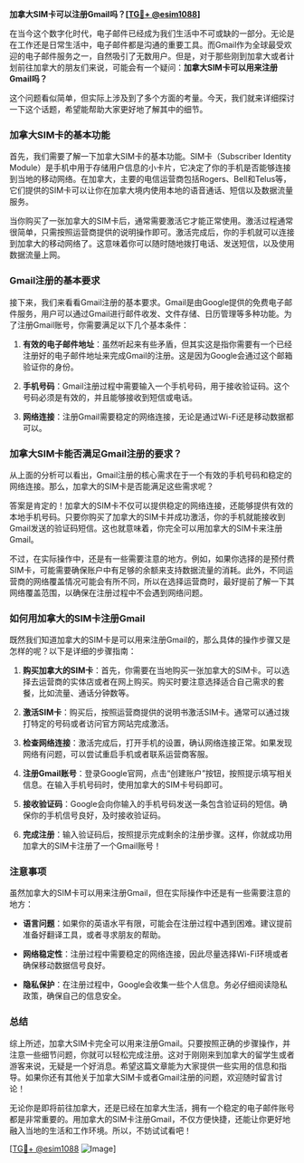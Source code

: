 **加拿大SIM卡可以注册Gmail吗？[[TG💪+ @esim1088](https://t.me/s/esim1088)]**

在当今这个数字化时代，电子邮件已经成为我们生活中不可或缺的一部分。无论是在工作还是日常生活中，电子邮件都是沟通的重要工具。而Gmail作为全球最受欢迎的电子邮件服务之一，自然吸引了无数用户。但是，对于那些刚到加拿大或者计划前往加拿大的朋友们来说，可能会有一个疑问：**加拿大SIM卡可以用来注册Gmail吗？**

这个问题看似简单，但实际上涉及到了多个方面的考量。今天，我们就来详细探讨一下这个话题，希望能帮助大家更好地了解其中的细节。

### **加拿大SIM卡的基本功能**

首先，我们需要了解一下加拿大SIM卡的基本功能。SIM卡（Subscriber Identity Module）是手机中用于存储用户信息的小卡片，它决定了你的手机是否能够连接到当地的移动网络。在加拿大，主要的电信运营商包括Rogers、Bell和Telus等，它们提供的SIM卡可以让你在加拿大境内使用本地的语音通话、短信以及数据流量服务。

当你购买了一张加拿大的SIM卡后，通常需要激活它才能正常使用。激活过程通常很简单，只需按照运营商提供的说明操作即可。激活完成后，你的手机就可以连接到加拿大的移动网络了。这意味着你可以随时随地拨打电话、发送短信，以及使用数据流量上网。

### **Gmail注册的基本要求**

接下来，我们来看看Gmail注册的基本要求。Gmail是由Google提供的免费电子邮件服务，用户可以通过Gmail进行邮件收发、文件存储、日历管理等多种功能。为了注册Gmail账号，你需要满足以下几个基本条件：

1. **有效的电子邮件地址**：虽然听起来有些矛盾，但其实这是指你需要有一个已经注册好的电子邮件地址来完成Gmail的注册。这是因为Google会通过这个邮箱验证你的身份。
   
2. **手机号码**：Gmail注册过程中需要输入一个手机号码，用于接收验证码。这个号码必须是有效的，并且能够接收到短信或电话。

3. **网络连接**：注册Gmail需要稳定的网络连接，无论是通过Wi-Fi还是移动数据都可以。

### **加拿大SIM卡能否满足Gmail注册的要求？**

从上面的分析可以看出，Gmail注册的核心需求在于一个有效的手机号码和稳定的网络连接。那么，加拿大的SIM卡是否能满足这些需求呢？

答案是肯定的！加拿大的SIM卡不仅可以提供稳定的网络连接，还能够提供有效的本地手机号码。只要你购买了加拿大的SIM卡并成功激活，你的手机就能接收到Gmail发送的验证码短信。这也就意味着，你完全可以用加拿大的SIM卡来注册Gmail。

不过，在实际操作中，还是有一些需要注意的地方。例如，如果你选择的是预付费SIM卡，可能需要确保账户中有足够的余额来支持数据流量的消耗。此外，不同运营商的网络覆盖情况可能会有所不同，所以在选择运营商时，最好提前了解一下其网络覆盖范围，以确保在注册过程中不会遇到网络问题。

### **如何用加拿大的SIM卡注册Gmail**

既然我们知道加拿大的SIM卡是可以用来注册Gmail的，那么具体的操作步骤又是怎样的呢？以下是详细的步骤指南：

1. **购买加拿大的SIM卡**：首先，你需要在当地购买一张加拿大的SIM卡。可以选择去运营商的实体店或者在网上购买。购买时要注意选择适合自己需求的套餐，比如流量、通话分钟数等。

2. **激活SIM卡**：购买后，按照运营商提供的说明书激活SIM卡。通常可以通过拨打特定的号码或者访问官方网站完成激活。

3. **检查网络连接**：激活完成后，打开手机的设置，确认网络连接正常。如果发现网络有问题，可以尝试重启手机或者联系运营商客服。

4. **注册Gmail账号**：登录Google官网，点击“创建账户”按钮，按照提示填写相关信息。在输入手机号码时，使用加拿大的SIM卡号码即可。

5. **接收验证码**：Google会向你输入的手机号码发送一条包含验证码的短信。确保你的手机信号良好，及时接收验证码。

6. **完成注册**：输入验证码后，按照提示完成剩余的注册步骤。这样，你就成功用加拿大的SIM卡注册了一个Gmail账号！

### **注意事项**

虽然加拿大的SIM卡可以用来注册Gmail，但在实际操作中还是有一些需要注意的地方：

- **语言问题**：如果你的英语水平有限，可能会在注册过程中遇到困难。建议提前准备好翻译工具，或者寻求朋友的帮助。
  
- **网络稳定性**：注册过程中需要稳定的网络连接，因此尽量选择Wi-Fi环境或者确保移动数据信号良好。

- **隐私保护**：在注册过程中，Google会收集一些个人信息。务必仔细阅读隐私政策，确保自己的信息安全。

### **总结**

综上所述，加拿大SIM卡完全可以用来注册Gmail。只要按照正确的步骤操作，并注意一些细节问题，你就可以轻松完成注册。这对于刚刚来到加拿大的留学生或者游客来说，无疑是一个好消息。希望这篇文章能为大家提供一些实用的信息和指导。如果你还有其他关于加拿大SIM卡或者Gmail注册的问题，欢迎随时留言讨论！

无论你是即将前往加拿大，还是已经在加拿大生活，拥有一个稳定的电子邮件账号都是非常重要的。用加拿大的SIM卡注册Gmail，不仅方便快捷，还能让你更好地融入当地的生活和工作环境。所以，不妨试试看吧！

[[TG💪+ @esim1088](https://t.me/s/esim1088) ![Image](https://i.postimg.cc/4NQfJmqS/Snipaste-2025-05-13-00-14-12.png)]
